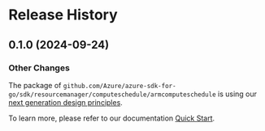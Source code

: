 # Release History

## 0.1.0 (2024-09-24)
### Other Changes

The package of `github.com/Azure/azure-sdk-for-go/sdk/resourcemanager/computeschedule/armcomputeschedule` is using our [next generation design principles](https://azure.github.io/azure-sdk/general_introduction.html).

To learn more, please refer to our documentation [Quick Start](https://aka.ms/azsdk/go/mgmt).